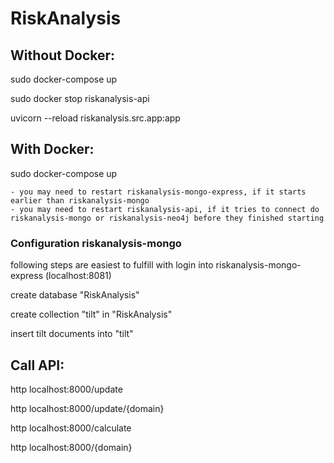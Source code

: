 # RiskAnalysis

## Without Docker:

  sudo docker-compose up
  
  sudo docker stop riskanalysis-api

  uvicorn --reload riskanalysis.src.app:app


## With Docker:

  sudo docker-compose up
    
    - you may need to restart riskanalysis-mongo-express, if it starts earlier than riskanalysis-mongo
    - you may need to restart riskanalysis-api, if it tries to connect do riskanalysis-mongo or riskanalysis-neo4j before they finished starting

### Configuration riskanalysis-mongo

  following steps are easiest to fulfill with login into riskanalysis-mongo-express (localhost:8081)
  
  create database "RiskAnalysis"
  
  create collection "tilt" in "RiskAnalysis"
  
  insert tilt documents into "tilt"

## Call API:
  
  http localhost:8000/update
  
  http localhost:8000/update/{domain}
  
  http localhost:8000/calculate
  
  http localhost:8000/{domain}

